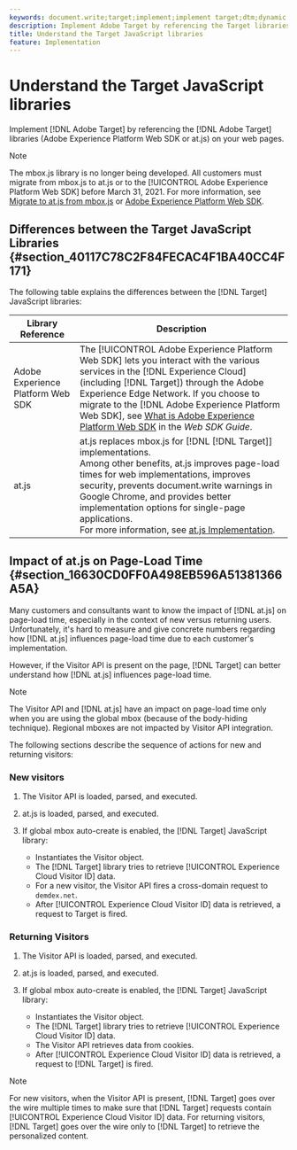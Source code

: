 ```yaml
---
keywords: document.write;target;implement;implement target;dtm;dynamic tag management;at.js;mbox.js;target.js;mbox;adobe experience platform web skd;aep web sdk;web sdk
description: Implement Adobe Target by referencing the Target libraries (at.js or mbox.js) on your web pages.
title: Understand the Target JavaScript libraries
feature: Implementation
---
```


# Understand the Target JavaScript libraries

Implement [!DNL Adobe Target] by referencing the [!DNL Adobe Target] libraries (Adobe Experience Platform Web SDK or at.js) on your web pages.

>[!NOTE]
>
>The mbox.js library is no longer being developed. All customers must migrate from mbox.js to at.js or to the [!UICONTROL Adobe Experience Platform Web SDK] before March 31, 2021. For more information, see [Migrate to at.js from mbox.js](/help/c-implementing-target/c-implementing-target-for-client-side-web/t-mbox-download/c-target-atjs-implementation/target-migrate-atjs.md#task_DE55DCE9AC2F49728395665DE1B1E6EA) or [Adobe Experience Platform Web SDK](/help/c-implementing-target/c-implementing-target-for-client-side-web/aep-web-sdk.md).

## Differences between the Target JavaScript Libraries {#section_40117C78C2F84FECAC4F1BA40CC4F171}

The following table explains the differences between the [!DNL Target] JavaScript libraries:

| Library Reference | Description |
|--- |--- |
|Adobe Experience Platform Web SDK|The [!UICONTROL Adobe Experience Platform Web SDK] lets you interact with the various services in the [!DNL Experience Cloud] (including [!DNL Target]) through the Adobe Experience Edge Network. If you choose to migrate to the [!DNL Adobe Experience Platform Web SDK], see [What is Adobe Experience Platform Web SDK](/help/c-implementing-target/c-implementing-target-for-client-side-web/aep-web-sdk.md) in the *Web SDK Guide*.|
|at.js|at.js replaces mbox.js for [!DNL [!DNL Target]] implementations.<br>Among other benefits, at.js improves page-load times for web implementations, improves security, prevents  document.write warnings in Google Chrome, and provides better implementation options for single-page applications.<br>For more information, see [at.js Implementation](/help/c-implementing-target/c-implementing-target-for-client-side-web/t-mbox-download/c-target-atjs-implementation/target-atjs-implementation.md).|

## Impact of at.js on Page-Load Time {#section_16630CD0FF0A498EB596A51381366A5A}

Many customers and consultants want to know the impact of [!DNL at.js] on page-load time, especially in the context of new versus returning users. Unfortunately, it's hard to measure and give concrete numbers regarding how [!DNL at.js] influences page-load time due to each customer's implementation.

However, if the Visitor API is present on the page, [!DNL Target] can better understand how [!DNL at.js] influences page-load time.

>[!NOTE]
>
>The Visitor API and [!DNL at.js] have an impact on page-load time only when you are using the global mbox (because of the body-hiding technique). Regional mboxes are not impacted by Visitor API integration.

The following sections describe the sequence of actions for new and returning visitors:

### New visitors

1. The Visitor API is loaded, parsed, and executed.
1. at.js is loaded, parsed, and executed.
1. If global mbox auto-create is enabled, the [!DNL Target] JavaScript library:

   * Instantiates the Visitor object.
   * The [!DNL Target] library tries to retrieve [!UICONTROL Experience Cloud Visitor ID] data.
   * For a new visitor, the Visitor API fires a cross-domain request to `demdex.net`.
   * After [!UICONTROL Experience Cloud Visitor ID] data is retrieved, a request to Target is fired.

### Returning Visitors

1. The Visitor API is loaded, parsed, and executed.
1. at.js is loaded, parsed, and executed.
1. If global mbox auto-create is enabled, the [!DNL Target] JavaScript library:

   * Instantiates the Visitor object.
   * The [!DNL Target] library tries to retrieve [!UICONTROL Experience Cloud Visitor ID] data.
   * The Visitor API retrieves data from cookies.
   * After [!UICONTROL Experience Cloud Visitor ID] data is retrieved, a request to [!DNL Target] is fired.

>[!NOTE]
>
>For new visitors, when the Visitor API is present, [!DNL Target] goes over the wire multiple times to make sure that [!DNL Target] requests contain [!UICONTROL Experience Cloud Visitor ID] data. For returning visitors, [!DNL Target] goes over the wire only to [!DNL Target] to retrieve the personalized content. 
